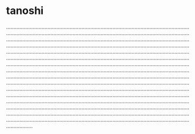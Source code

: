 # tanoshi
..................................................................................................................................................................................................................................................................................................................................................................................................................................................................................................................................................................................................................................................................................................................................................................................................................................................................................................................................................................................................................................................................................................................................................................................................................................................................................................................................................................................................................................................................................................................................................................................................................................................................................................................................................................................................................................................................................................................................................................................................................................................................................